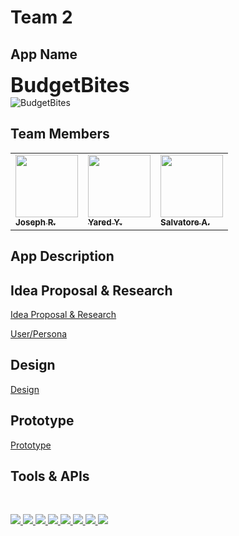 # Team 2

## App Name
<span style= "font-size: 2rem; font-weight: bold;">BudgetBites</span>
<br>
<img src="https://i.imgur.com/Y9DJnon.png" alt="BudgetBites" class="logo">

## Team Members
<p align="center">
<table>
  <tbody>
    <tr>
      <td allign="center"><a href="https://github.com/jr80861n"><img src="https://avatars.githubusercontent.com/u/70288465?v=4" width="100px;" alt=""/><br/><sub><b>Joseph R.</b></sub></a><br/></td>
       <td allign="center"><a href="https://github.com/Yaredyy"><img src="https://avatars.githubusercontent.com/u/79294242?v=4" width="100px;" alt=""/><br/><sub><b>Yared Y.</b></sub></a><br/></td>
      <td allign="center"><a href="https://github.com/salvatore-ardisi"><img src="https://avatars.githubusercontent.com/u/7751641?v=4" width="100px;" alt=""/><br/><sub><b>Salvatore A.</b></sub></a><br/></td>
     </tr>
    </tbody>
   </table>
  </p>

## App Description 
<p>

</p>

## Idea Proposal & Research

[Idea Proposal & Research](https://docs.google.com/document/d/1e09MMf14EEDRFasP20RfstbyDY0kqZ78ioYH7oT6dmk/edit?usp=sharing)

[User/Persona](https://docs.google.com/document/d/1O7MmbbgCoHpk17KDkjgrTJn174TVnJ_QJzBpbeRmXC0/edit?usp=sharing)

## Design

[Design](https://docs.google.com/document/d/1eqeJE5APg9ricUqKXy91TMF2mDk4JrHbML4Ean0rz20/edit?usp=sharing)


## Prototype
<!-- Video? -->
[Prototype]()

## Tools & APIs

  <br>
<p align="left">
  
<a href="" alt="Firebase">
        <img src="https://img.shields.io/badge/Firebase-039BE5?style=for-the-badge&logo=Firebase&logoColor=white" />   
    </a>
   
<a href="" alt="Discord">
        <img src="https://img.shields.io/badge/Discord-%235865F2.svg?style=for-the-badge&logo=discord&logoColor=white" />   
    </a>
    
<a href="" alt="Android Studio">
        <img src="https://img.shields.io/badge/Android%20Studio-3DDC84.svg?style=for-the-badge&logo=android-studio&logoColor=white" />
    </a>
    
<a href="" alt="GitHub">
        <img src="https://img.shields.io/badge/github-%23121011.svg?style=for-the-badge&logo=github&logoColor=white" />   
    </a>

<a href="" alt="Git">
        <img src="https://img.shields.io/badge/git-%23F05033.svg?style=for-the-badge&logo=git&logoColor=white" />   
    </a>

<a href="" alt="Gradle">
        <img src="https://img.shields.io/badge/Gradle-02303A.svg?style=for-the-badge&logo=Gradle&logoColor=white" />   
    </a>
    
<a href="" alt="Zoom">
        <img src="https://img.shields.io/badge/Zoom-2D8CFF?style=for-the-badge&logo=zoom&logoColor=white" />   
    </a>
    
<a href="" alt="Google">
        <img src="https://img.shields.io/badge/google-4285F4?style=for-the-badge&logo=google&logoColor=white" />   
    </a>

</p>

